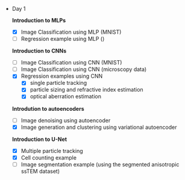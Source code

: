 - Day 1

  **Introduction to MLPs**
  - [x] Image Classification using MLP (MNIST)
  - [ ] Regression example using MLP ()

  **Introduction to CNNs**
  - [ ] Image Classification using CNN (MNIST)
  - [ ] Image Classification using CNN (microscopy data)
  - [x] Regression examples using CNN
    - [x] single particle tracking
    - [x] particle sizing and refractive index estimation
    - [x] optical aberration estimation

  **Introdution to autoencoders**
  - [ ] Image denoising using autoencoder
  - [x] Image generation and clustering using variational autoencoder 

  **Introduction to U-Net**
  - [x] Multiple particle tracking
  - [x] Cell counting example
  - [ ] Image segmentation example (using the segmented anisotropic ssTEM dataset)
